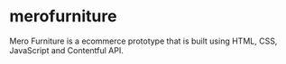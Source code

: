 # merofurniture
Mero Furniture is a ecommerce prototype that is built using HTML, CSS, JavaScript and Contentful API.
